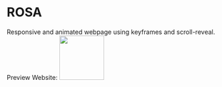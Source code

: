 # ROSA
Responsive and animated webpage using keyframes and scroll-reveal.
Preview Website:
[<img src="http://www.clker.com/cliparts/1/u/s/e/0/R/clear-button-png-hi.png" width="100"/>](https://crazy-coder8665.github.io/ROSA/)
